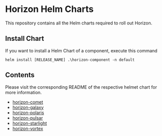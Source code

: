 # Horizon Helm Charts

This repository contains all the Helm charts required to roll out Horizon.   

## Install Chart

If you want to install a Helm Chart of a component, execute this command

```shell
helm install [RELEASE_NAME] .\horizon-component -n default
```

## Contents

Please visit the corresponding README of the respective helmet chart for more information.

* [horizon-comet](./horizon-comet/README.md)
* [horizon-galaxy](./horizon-galaxy/README.md)
* [horizon-polaris](./horizon-polaris/README.md)
* [horizon-pulsar](./horizon-pulsar/README.md)
* [horizon-starlight](./horizon-starlight/README.md)
* [horizon-vortex](./horizon-vortex/README.md)
